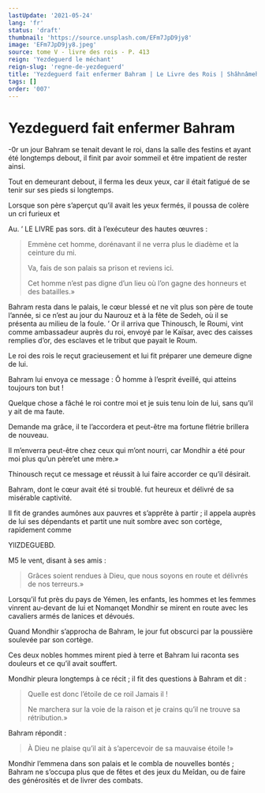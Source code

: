 ```yaml
---
lastUpdate: '2021-05-24'
lang: 'fr'
status: 'draft'
thumbnail: 'https://source.unsplash.com/EFm7JpD9jy8'
image: 'EFm7JpD9jy8.jpeg'
source: tome V - livre des rois - P. 413
reign: 'Yezdeguerd le méchant'
reign-slug: 'regne-de-yezdeguerd'
title: 'Yezdeguerd fait enfermer Bahram | Le Livre des Rois | Shâhnâmeh'
tags: []
order: '007'
---
```


# Yezdeguerd fait enfermer Bahram

-0r un jour Bahram se tenait devant le roi, dans la salle des festins et ayant été longtemps debout, il finit par avoir sommeil et être impatient de rester ainsi.

Tout en demeurant debout, il ferma les deux yeux, car il était fatigué de se tenir sur ses pieds si longtemps.

Lorsque son père s’aperçut qu’il avait les yeux fermés, il poussa de colère un cri furieux et

Au. ’ LE LIVRE pas sors. dit à l’exécuteur des hautes œuvres :

> Emmène cet homme, dorénavant il ne verra plus le diadème et la ceinture du mi.
>
> Va, fais de son palais sa prison et reviens ici.
>
> Cet homme n’est pas digne d’un lieu où l’on gagne des honneurs et des batailles.»

Bahram resta dans le palais, le cœur blessé et ne vit plus son père de toute l’année, si ce n’est au jour du Naurouz et à la fête de Sedeh, où il se présenta au milieu de la foule. ’
Or il arriva que Thinousch, le Roumi, vint comme ambassadeur auprès du roi, envoyé par le Kaïsar, avec des caisses remplies d’or, des esclaves et le tribut que payait le Roum.

Le roi des rois le reçut gracieusement et lui fit préparer une demeure digne de lui.

Bahram lui envoya ce message : Ô homme à l’esprit éveillé, qui atteins toujours ton but !

Quelque chose a fâché le roi contre moi et je suis tenu loin de lui, sans qu’il y ait de ma faute.

Demande ma grâce, il te l’accordera et peut-être ma fortune flétrie brillera de nouveau.

Il m’enverra peut-être chez ceux qui m’ont nourri, car Mondhir a été pour moi plus qu’un père’et une mère.»

Thinousch reçut ce message et réussit à lui faire accorder ce qu’il désirait.

Bahram, dont le cœur avait été si troublé. fut heureux et délivré de sa misérable captivité.

Il fit de grandes aumônes aux pauvres et s’apprête à partir ; il appela auprès de lui ses dépendants et partit une nuit sombre avec son cortège, rapidement comme

YllZDEGUEBD.

M5 le vent, disant à ses amis :

> Grâces soient rendues à Dieu, que nous soyons en route et délivrés de nos terreurs.»

Lorsqu’il fut près du pays de Yémen, les enfants, les hommes et les femmes vinrent au-devant de lui et Nomanqet Mondhir se mirent en route avec les cavaliers armés de lanices et dévoués.

Quand Mondhir s’approcha de Bahram, le jour fut obscurci par la poussière soulevée par son cortège.

Ces deux nobles hommes mirent pied à terre et Bahram lui raconta ses douleurs et ce qu’il avait souffert.

Mondhir pleura longtemps à ce récit ; il fit des questions à Bahram et dit :

> Quelle est donc l’étoile de ce roil Jamais il !
>
> Ne marchera sur la voie de la raison et je crains qu’il ne trouve sa rétribution.»

Bahram répondit :

> À Dieu ne plaise qu’il ait à s’apercevoir de sa mauvaise étoile !»

Mondhir l’emmena dans son palais et le combla de nouvelles bontés ; Bahram ne s’occupa plus que de fêtes et des jeux du Meîdan, ou de faire des générosités et de livrer des combats.
